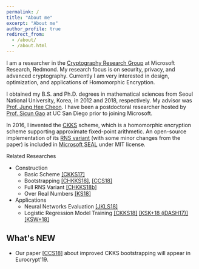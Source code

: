 ```yaml
---
permalink: /
title: "About me"
excerpt: "About me"
author_profile: true
redirect_from: 
  - /about/
  - /about.html
---
```


I am a researcher in the [Cryptography Research Group](https://www.microsoft.com/en-us/research/group/cryptography-research/) at Microsoft Research, Redmond.
My research focus is on security, privacy, and advanced cryptography. Currently I am very interested in design, optimization, and applications of Homomorphic Encryption.

I obtained my B.S. and Ph.D. degrees in mathematical sciences from Seoul National University, Korea, in 2012 and 2018, respectively. My advisor was [Prof. Jung Hee Cheon](http://www.math.snu.ac.kr/~jhcheon/xe2/).
I have been a postdoctoral researcher hosted by [Prof. Sicun Gao](https://scungao.github.io) at UC San Diego prior to joining Microsoft.

In 2016, I invented the [CKKS](https://yongsoosong.github.io/files/papers/HEAAN.pdf) scheme, which is a homomorphic encryption scheme supporting approximate fixed-point arithmetic.
An open-source implementation of its [RNS variant](https://yongsoosong.github.io/files/papers/RNS.pdf) (with some minor changes from the paper) is included in [Microsoft SEAL](https://www.microsoft.com/en-us/research/project/microsoft-seal/) under MIT license.

Related Researches
  * Construction
    * Basic Scheme [[CKKS17]](https://yongsoosong.github.io/files/papers/HEAAN.pdf)
    * Bootstrapping [[CHKKS18]](https://yongsoosong.github.io/files/papers/HEAAN_boot.pdf), [[CCS18]](https://eprint.iacr.org/2018/1043)
    * Full RNS Variant [[CHKKS18b]](https://yongsoosong.github.io/files/papers/RNS.pdf)
    * Over Real Numbers [[KS18]](https://yongsoosong.github.io/files/papers/HEAAN_real.pdf)
  * Applications
    * Neural Networks Evaluation [[JKLS18]](https://yongsoosong.github.io/files/papers/matrix.pdf)
    * Logistic Regression Model Training [[CKKS18]](https://yongsoosong.github.io/files/papers/ensemble.pdf) [[KSK+18 (iDASH17)]](https://yongsoosong.github.io/files/papers/idash17.pdf) [[KSW+18]](https://yongsoosong.github.io/files/papers/HELR.pdf)

## What's NEW
  * Our paper [[CCS18]](https://eprint.iacr.org/2018/1043) about improved CKKS bootstrapping will appear in Eurocrypt'19.
